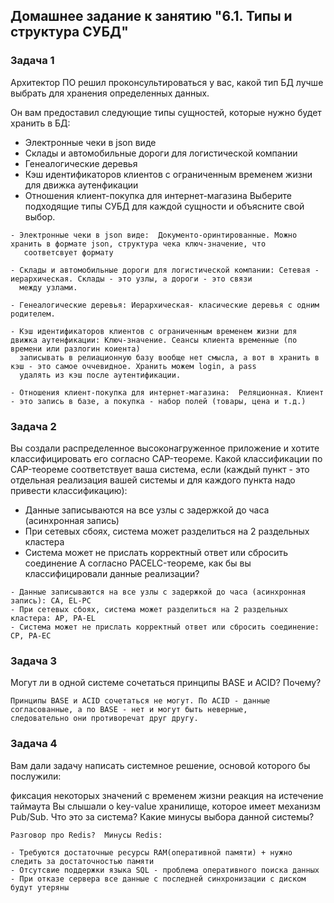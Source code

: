 ## Домашнее задание к занятию "6.1. Типы и структура СУБД"
### Задача 1
Архитектор ПО решил проконсультироваться у вас, какой тип БД лучше выбрать для хранения определенных данных.

Он вам предоставил следующие типы сущностей, которые нужно будет хранить в БД:

- Электронные чеки в json виде
- Склады и автомобильные дороги для логистической компании
- Генеалогические деревья
- Кэш идентификаторов клиентов с ограниченным временем жизни для движка аутенфикации
- Отношения клиент-покупка для интернет-магазина
Выберите подходящие типы СУБД для каждой сущности и объясните свой выбор.

```
- Электронные чеки в json виде:  Документо-оринтированные. Можно хранить в формате json, структура чека ключ-значение, что
   соответсвует формату

- Склады и автомобильные дороги для логистической компании: Сетевая - иерархическая. Склады - это узлы, а дороги - это связи
  между узлами.

- Генеалогические деревья: Иерархическая- класические деревья с одним родителем.

- Кэш идентификаторов клиентов с ограниченным временем жизни для движка аутенфикации: Ключ-значение. Сеансы клиента временные (по времени или разлогин коиента)
  записывать в релиационную базу вообще нет смысла, а вот в хранить в кэш - это самое оччевидное. Хранить можем login, а pass
  удалять из кэш после аутентификации.

- Отношения клиент-покупка для интернет-магазина:  Реляционная. Клиент - это запись в базе, а покупка - набор полей (товары, цена и т.д.)

```
### Задача 2
Вы создали распределенное высоконагруженное приложение и хотите классифицировать его согласно CAP-теореме.
Какой классификации по CAP-теореме соответствует ваша система,
если (каждый пункт - это отдельная реализация вашей системы и для каждого пункта надо привести классификацию):

- Данные записываются на все узлы с задержкой до часа (асинхронная запись)
- При сетевых сбоях, система может разделиться на 2 раздельных кластера
- Система может не прислать корректный ответ или сбросить соединение
А согласно PACELC-теореме, как бы вы классифицировали данные реализации?

```
- Данные записываются на все узлы с задержкой до часа (асинхронная запись): CA, EL-PC
- При сетевых сбоях, система может разделиться на 2 раздельных кластера: AP, PA-EL
- Система может не прислать корректный ответ или сбросить соединение: CP, PA-EC
```
### Задача 3
Могут ли в одной системе сочетаться принципы BASE и ACID? Почему?
```
Принципы BASE и ACID сочетаться не могут. По ACID - данные согласованные, а по BASE - нет и могут быть неверные,
следовательно они противоречат друг другу.

```

### Задача 4
Вам дали задачу написать системное решение, основой которого бы послужили:

фиксация некоторых значений с временем жизни
реакция на истечение таймаута
Вы слышали о key-value хранилище, которое имеет механизм Pub/Sub. Что это за система? Какие минусы выбора данной системы?

```
Разговор про Redis?  Минусы Redis:

- Требуются достаточные ресурсы RAM(оперативной памяти) + нужно следить за достаточностью памяти
- Отсутсвие поддержки языка SQL - проблема оперативного поиска данных
- При отказе сервера все данные с последней синхронизации с диском будут утеряны
```
